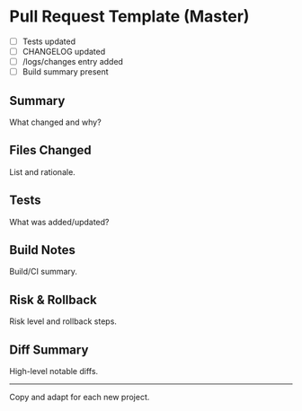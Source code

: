 # Pull Request Template (Master)

- [ ] Tests updated
- [ ] CHANGELOG updated
- [ ] /logs/changes entry added
- [ ] Build summary present

## Summary
What changed and why?

## Files Changed
List and rationale.

## Tests
What was added/updated?

## Build Notes
Build/CI summary.

## Risk & Rollback
Risk level and rollback steps.

## Diff Summary
High-level notable diffs.

---
Copy and adapt for each new project.
